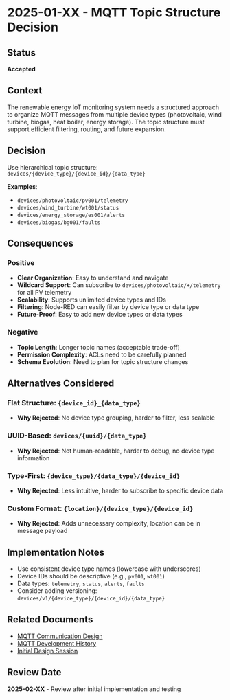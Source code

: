 # 2025-01-XX - MQTT Topic Structure Decision

## Status
**Accepted**

## Context
The renewable energy IoT monitoring system needs a structured approach to organize MQTT messages from multiple device types (photovoltaic, wind turbine, biogas, heat boiler, energy storage). The topic structure must support efficient filtering, routing, and future expansion.

## Decision
Use hierarchical topic structure: `devices/{device_type}/{device_id}/{data_type}`

**Examples**:
- `devices/photovoltaic/pv001/telemetry`
- `devices/wind_turbine/wt001/status`
- `devices/energy_storage/es001/alerts`
- `devices/biogas/bg001/faults`

## Consequences

### Positive
- **Clear Organization**: Easy to understand and navigate
- **Wildcard Support**: Can subscribe to `devices/photovoltaic/+/telemetry` for all PV telemetry
- **Scalability**: Supports unlimited device types and IDs
- **Filtering**: Node-RED can easily filter by device type or data type
- **Future-Proof**: Easy to add new device types or data types

### Negative
- **Topic Length**: Longer topic names (acceptable trade-off)
- **Permission Complexity**: ACLs need to be carefully planned
- **Schema Evolution**: Need to plan for topic structure changes

## Alternatives Considered

### Flat Structure: `{device_id}_{data_type}`
- **Why Rejected**: No device type grouping, harder to filter, less scalable

### UUID-Based: `devices/{uuid}/{data_type}`
- **Why Rejected**: Not human-readable, harder to debug, no device type information

### Type-First: `{device_type}/{data_type}/{device_id}`
- **Why Rejected**: Less intuitive, harder to subscribe to specific device data

### Custom Format: `{location}/{device_type}/{device_id}`
- **Why Rejected**: Adds unnecessary complexity, location can be in message payload

## Implementation Notes
- Use consistent device type names (lowercase with underscores)
- Device IDs should be descriptive (e.g., `pv001`, `wt001`)
- Data types: `telemetry`, `status`, `alerts`, `faults`
- Consider adding versioning: `devices/v1/{device_type}/{device_id}/{data_type}`

## Related Documents
- [MQTT Communication Design](../design/mqtt-communication/design.md)
- [MQTT Development History](../design/mqtt-communication/history.md)
- [Initial Design Session](../design/mqtt-communication/archive/2025-01-XX-initial-design-session.md)

## Review Date
**2025-02-XX** - Review after initial implementation and testing 